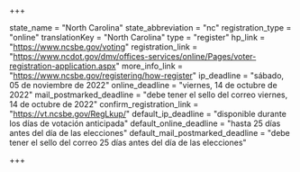 +++

state_name = "North Carolina"
state_abbreviation = "nc"
registration_type = "online"
translationKey = "North Carolina"
type = "register"
hp_link = "https://www.ncsbe.gov/voting"
registration_link = "https://www.ncdot.gov/dmv/offices-services/online/Pages/voter-registration-application.aspx"
more_info_link = "https://www.ncsbe.gov/registering/how-register"
ip_deadline = "sábado, 05 de noviembre de 2022"
online_deadline = "viernes, 14 de octubre de 2022"
mail_postmarked_deadline = "debe tener el sello del correo viernes, 14 de octubre de 2022"
confirm_registration_link = "https://vt.ncsbe.gov/RegLkup/"
default_ip_deadline = "disponible durante los días de votación anticipada"
default_online_deadline = "hasta 25 días antes del día de las elecciones"
default_mail_postmarked_deadline = "debe tener el sello del correo 25 días antes del día de las elecciones"

+++